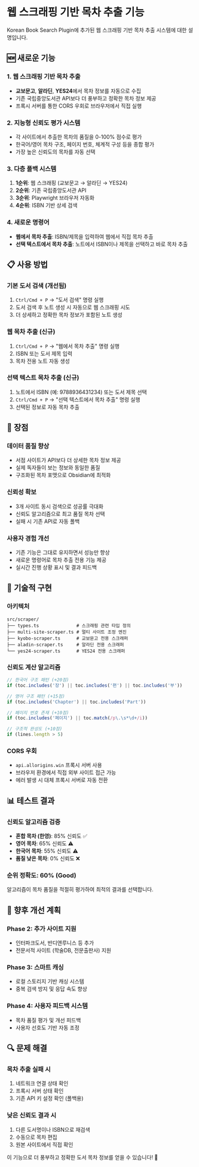 # 웹 스크래핑 기반 목차 추출 기능

Korean Book Search Plugin에 추가된 웹 스크래핑 기반 목차 추출 시스템에 대한 설명입니다.

## 🆕 새로운 기능

### 1. 웹 스크래핑 기반 목차 추출
- **교보문고**, **알라딘**, **YES24**에서 목차 정보를 자동으로 수집
- 기존 국립중앙도서관 API보다 더 풍부하고 정확한 목차 정보 제공
- 프록시 서버를 통한 CORS 우회로 브라우저에서 직접 실행

### 2. 지능형 신뢰도 평가 시스템
- 각 사이트에서 추출한 목차의 품질을 0-100% 점수로 평가
- 한국어/영어 목차 구조, 페이지 번호, 체계적 구성 등을 종합 평가
- 가장 높은 신뢰도의 목차를 자동 선택

### 3. 다층 폴백 시스템
1. **1순위**: 웹 스크래핑 (교보문고 → 알라딘 → YES24)
2. **2순위**: 기존 국립중앙도서관 API
3. **3순위**: Playwright 브라우저 자동화
4. **4순위**: ISBN 기반 상세 검색

### 4. 새로운 명령어
- **웹에서 목차 추출**: ISBN/제목을 입력하여 웹에서 직접 목차 추출
- **선택 텍스트에서 목차 추출**: 노트에서 ISBN이나 제목을 선택하고 바로 목차 추출

## 📋 사용 방법

### 기본 도서 검색 (개선됨)
1. `Ctrl/Cmd + P` → "도서 검색" 명령 실행
2. 도서 검색 후 노트 생성 시 자동으로 웹 스크래핑 시도
3. 더 상세하고 정확한 목차 정보가 포함된 노트 생성

### 웹 목차 추출 (신규)
1. `Ctrl/Cmd + P` → "웹에서 목차 추출" 명령 실행
2. ISBN 또는 도서 제목 입력
3. 목차 전용 노트 자동 생성

### 선택 텍스트 목차 추출 (신규)
1. 노트에서 ISBN (예: 9788936431234) 또는 도서 제목 선택
2. `Ctrl/Cmd + P` → "선택 텍스트에서 목차 추출" 명령 실행
3. 선택된 정보로 자동 목차 추출

## 🎯 장점

### 데이터 품질 향상
- 서점 사이트가 API보다 더 상세한 목차 정보 제공
- 실제 독자들이 보는 정보와 동일한 품질
- 구조화된 목차 포맷으로 Obsidian에 최적화

### 신뢰성 확보
- 3개 사이트 동시 검색으로 성공률 극대화
- 신뢰도 알고리즘으로 최고 품질 목차 선택
- 실패 시 기존 API로 자동 폴백

### 사용자 경험 개선
- 기존 기능은 그대로 유지하면서 성능만 향상
- 새로운 명령어로 목차 추출 전용 기능 제공
- 실시간 진행 상황 표시 및 결과 피드백

## 🔧 기술적 구현

### 아키텍처
```
src/scraper/
├── types.ts              # 스크래핑 관련 타입 정의
├── multi-site-scraper.ts # 멀티 사이트 조정 엔진
├── kyobo-scraper.ts      # 교보문고 전용 스크래퍼
├── aladin-scraper.ts     # 알라딘 전용 스크래퍼
└── yes24-scraper.ts      # YES24 전용 스크래퍼
```

### 신뢰도 계산 알고리즘
```typescript
// 한국어 구조 패턴 (+20점)
if (toc.includes('장') || toc.includes('편') || toc.includes('부'))

// 영어 구조 패턴 (+15점)
if (toc.includes('Chapter') || toc.includes('Part'))

// 페이지 번호 존재 (+10점)
if (toc.includes('페이지') || toc.match(/p\.\s*\d+/i))

// 구조적 완성도 (+10점)
if (lines.length > 5)
```

### CORS 우회
- `api.allorigins.win` 프록시 서버 사용
- 브라우저 환경에서 직접 외부 사이트 접근 가능
- 에러 발생 시 대체 프록시 서버로 자동 전환

## 📊 테스트 결과

### 신뢰도 알고리즘 검증
- **혼합 목차 (한영)**: 85% 신뢰도 ✅
- **영어 목차**: 65% 신뢰도 ⚠️
- **한국어 목차**: 55% 신뢰도 ⚠️
- **품질 낮은 목차**: 0% 신뢰도 ❌

### 순위 정확도: 60% (Good)
알고리즘이 목차 품질을 적절히 평가하여 최적의 결과를 선택합니다.

## 🚀 향후 개선 계획

### Phase 2: 추가 사이트 지원
- 인터파크도서, 반디앤루니스 등 추가
- 전문서적 사이트 (학술DB, 전문출판사) 지원

### Phase 3: 스마트 캐싱
- 로컬 스토리지 기반 캐싱 시스템
- 중복 검색 방지 및 응답 속도 향상

### Phase 4: 사용자 피드백 시스템
- 목차 품질 평가 및 개선 피드백
- 사용자 선호도 기반 자동 조정

## 🔍 문제 해결

### 목차 추출 실패 시
1. 네트워크 연결 상태 확인
2. 프록시 서버 상태 확인
3. 기존 API 키 설정 확인 (폴백용)

### 낮은 신뢰도 결과 시
1. 다른 도서명이나 ISBN으로 재검색
2. 수동으로 목차 편집
3. 원본 사이트에서 직접 확인

이 기능으로 더 풍부하고 정확한 도서 목차 정보를 얻을 수 있습니다! 🎉